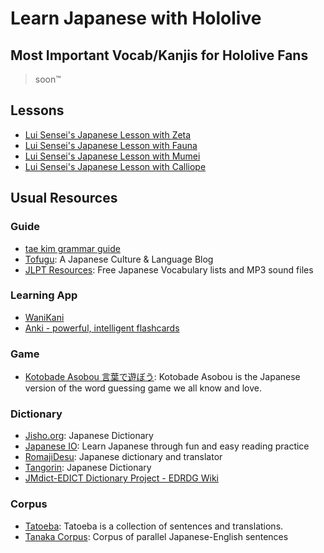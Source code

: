 # Learn Japanese with Hololive

## Most Important Vocab/Kanjis for Hololive Fans

> soon™️

## Lessons

- [Lui Sensei's Japanese Lesson with Zeta](https://www.youtube.com/watch?v=IbWANM6p9ok)
- [Lui Sensei's Japanese Lesson with Fauna](https://www.youtube.com/watch?v=Eo6HN7aBT-Y)
- [Lui Sensei's Japanese Lesson with Mumei](https://www.youtube.com/watch?v=qnj_Sb3LAK4)
- [Lui Sensei's Japanese Lesson with Calliope](https://www.youtube.com/watch?v=npdJmuzPPaA)

## Usual Resources

### Guide

- [tae kim grammar guide](https://itazuraneko.neocities.org/grammar/taekim.html)
- [Tofugu](https://www.tofugu.com/): A Japanese Culture & Language Blog
- [JLPT Resources](http://www.tanos.co.uk/jlpt/): Free Japanese Vocabulary lists and MP3 sound files

### Learning App

- [WaniKani](https://www.wanikani.com/)
- [Anki - powerful, intelligent flashcards](https://apps.ankiweb.net/)

### Game

- [Kotobade Asobou 言葉で遊ぼう](https://taximanli.github.io/kotobade-asobou/): Kotobade Asobou is the Japanese version of the word guessing game we all know and love.

### Dictionary

- [Jisho.org](https://jisho.org/): Japanese Dictionary
- [Japanese IO](https://www.japanese.io/): Learn Japanese through fun and easy reading practice
- [RomajiDesu](http://www.romajidesu.com/): Japanese dictionary and translator
- [Tangorin](https://tangorin.com/sentences): Japanese Dictionary
- [JMdict-EDICT Dictionary Project - EDRDG Wiki](http://www.edrdg.org/wiki/index.php/JMdict-EDICT_Dictionary_Project)

### Corpus

- [Tatoeba](https://tatoeba.org/en/sentences/show_all_in/jpn/none): Tatoeba is a collection of sentences and translations.
- [Tanaka Corpus](http://www.edrdg.org/wiki/index.php/Tanaka_Corpus): Corpus of parallel Japanese-English sentences
